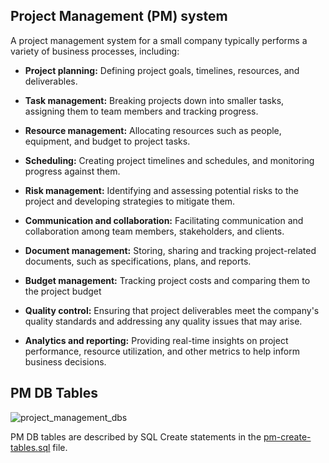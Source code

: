 
## Project Management (PM) system

A project management system for a small company typically performs a variety of business processes, including:

- **Project planning:** Defining project goals, timelines, resources, and deliverables.

- **Task management:** Breaking projects down into smaller tasks, assigning them to team members and tracking progress.

- **Resource management:** Allocating resources such as people, equipment, and budget to project tasks.

- **Scheduling:** Creating project timelines and schedules, and monitoring progress against them.

- **Risk management:** Identifying and assessing potential risks to the project and developing strategies to mitigate them.

- **Communication and collaboration:** Facilitating communication and collaboration among team members, stakeholders, and clients.

- **Document management:** Storing, sharing and tracking project-related documents, such as specifications, plans, and reports.

- **Budget management:** Tracking project costs and comparing them to the project budget

- **Quality control:** Ensuring that project deliverables meet the company's quality standards and addressing any quality issues that may arise.

- **Analytics and reporting:** Providing real-time insights on project performance, resource utilization, and other metrics to help inform business decisions.

## PM DB Tables

![project_management_dbs](https://user-images.githubusercontent.com/68504324/212565300-c0a6d761-2b8a-4458-90d8-625fd82c2888.png)

PM DB tables are described by SQL Create statements in the [pm-create-tables.sql](https://github.com/jonfernq/SimpleERP/blob/main/Project-Management/pm-create-tables.sql) file.



